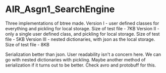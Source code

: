 # AIR_Asgn1_SearchEngine

Three implementations of btree made.
Version I - user defined classes for everything and pickling for local storage. Size of test file - 7KB
Version II - only a single user defined class, and pickling for local storage. Size of test file - 5KB
Version III - nested dictionaries, with json as the local storage. Size of test file - 8KB

Serialization better than json. User readability isn't a concern here. We can go with nested dictionaries with pickling. Maybe another method of serialization if it turns out to be better.
Check avro and protobuff for this.
